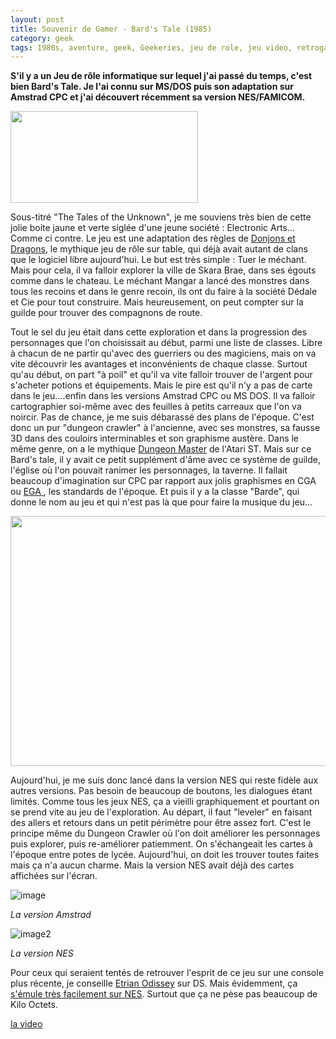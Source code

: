 ```yaml
---
layout: post
title: Souvenir de Gamer - Bard's Tale (1985)
category: geek
tags: 1980s, aventure, geek, Geekeries, jeu de role, jeu video, retrogaming
---
```

**S'il y a un Jeu de rôle informatique sur lequel j'ai passé du temps, c'est bien Bard's Tale. Je l'ai connu sur MS/DOS puis son adaptation sur Amstrad CPC et j'ai découvert récemment sa version NES/FAMICOM.**

<img class="alignleft size-medium wp-image-20656" src="https://cheziceman.files.wordpress.com/2017/07/the_bard_s_tale.jpg?w=300" alt="" width="300" height="147" />

Sous-titré "The Tales of the Unknown", je me souviens très bien de cette jolie boite jaune et verte siglée d'une jeune société : Electronic Arts... Comme ci contre. Le jeu est une adaptation des règles de <a href="https://fr.wikipedia.org/wiki/Donjons_et_Dragons">Donjons et Dragons</a>, le mythique jeu de rôle sur table, qui déjà avait autant de clans que le logiciel libre aujourd'hui. Le but est très simple : Tuer le méchant. Mais pour cela, il va falloir explorer la ville de Skara Brae, dans ses égouts comme dans le chateau. Le méchant Mangar a lancé des monstres dans tous les recoins et dans le genre recoin, ils ont du faire à la société Dédale et Cie pour tout construire. Mais heureusement, on peut compter sur la guilde pour trouver des compagnons de route.

Tout le sel du jeu était dans cette exploration et dans la progression des personnages que l'on choisissait au début, parmi une liste de classes. Libre à chacun de ne partir qu'avec des guerriers ou des magiciens, mais on va vite découvrir les avantages et inconvénients de chaque classe. Surtout qu'au début, on part "à poil" et qu'il va vite falloir trouver de l'argent pour s'acheter potions et équipements. Mais le pire est qu'il n'y a pas de carte dans le jeu....enfin dans les versions Amstrad CPC ou MS DOS. Il va falloir cartographier soi-même avec des feuilles à petits carreaux que l'on va noircir. Pas de chance, je me suis débarassé des plans de l'époque. C'est donc un pur "dungeon crawler" à l'ancienne, avec ses monstres, sa fausse 3D dans des couloirs interminables et son graphisme austère. Dans le même genre, on a le mythique <a href="https://en.wikipedia.org/wiki/Dungeon_Master_(video_game)">Dungeon Master</a> de l'Atari ST. Mais sur ce Bard's tale, il y avait ce petit supplément d'âme avec ce système de guilde, l'église où l'on pouvait ranimer les personnages, la taverne. Il fallait beaucoup d'imagination sur CPC par rapport aux jolis graphismes en CGA ou <a href="https://en.wikipedia.org/wiki/Enhanced_Graphics_Adapter">EGA </a>, les standards de l'époque. Et puis il y a la classe "Barde", qui donne le nom au jeu et qui n'est pas là que pour faire la musique du jeu...

<img class="aligncenter size-full wp-image-20654" src="https://cheziceman.files.wordpress.com/2017/07/bardstale1-2.jpg" alt="" width="640" height="400" />

Aujourd'hui, je me suis donc lancé dans la version NES qui reste fidèle aux autres versions. Pas besoin de beaucoup de boutons, les dialogues étant limités. Comme tous les jeux NES, ça a vieilli graphiquement et pourtant on se prend vite au jeu de l'exploration. Au départ, il faut "leveler" en faisant des allers et retours dans un petit périmètre pour être assez fort. C'est le principe même du Dungeon Crawler où l'on doit améliorer les personnages puis explorer, puis re-améliorer patiemment. On s'échangeait les cartes à l'époque entre potes de lycée. Aujourd'hui, on doit les trouver toutes faites mais ça n'a aucun charme. Mais la version NES avait déjà des cartes affichées sur l'écran.

![image](https://cheziceman.files.wordpress.com/2017/07/bards-tale-2.png)

*La version Amstrad*

![image2](https://cheziceman.files.wordpress.com/2017/07/screenshot_2017-07-17-13-19-57.png)

*La version NES*

Pour ceux qui seraient tentés de retrouver l'esprit de ce jeu sur une console plus récente, je conseille <a href="https://fr.wikipedia.org/wiki/Etrian_Odyssey">Etrian Odissey</a> sur DS. Mais évidemment, ça <a href="https://cheziceman.wordpress.com/2017/06/20/android-ma-selection-demulateurs-console/">s'émule très facilement sur NES</a>. Surtout que ça ne pèse pas beaucoup de Kilo Octets.

[la video](https://www.youtube.com/watch?v=gNQ0DN8IXR4)

